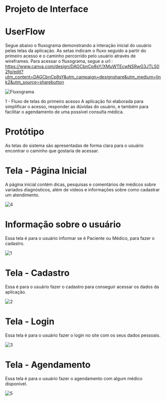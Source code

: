 
# Projeto de Interface
# UserFlow

 Segue abaixo o fluxograma demonstrando a interação inicial do usuário pelas telas da aplicação. As setas indicam o fluxo seguido a partir do primeiro acesso e o caminho percorrido pelo usuário através de wireframes. Para acessar o fluxograma, segue a url : https://www.canva.com/design/DAGCbnCp8sY/XMuWTEcwNSRwG3JTLS02fg/edit?utm_content=DAGCbnCp8sY&utm_campaign=designshare&utm_medium=link2&utm_source=sharebutton

 ![Fluxograma](https://github.com/ICEI-PUC-Minas-PMV-ADS/pmv-ads-2024-e1-proj-web-t2-mentalhealth-project/assets/90708106/bf5e58ce-3154-4bcb-9890-8b3b9fc00e5f)


 1 - Fluxo de telas do primeiro acesso
 A aplicação foi elaborada para simplificar o acesso, responder as dúvidas do usuário, e também para facilitar o agendamento de uma possível consulta médica. 

# Protótipo
As telas do sistema são apresentadas de forma clara para o usuário encontrar o caminho que gostaria de acessar. 

# Tela - Página Inicial
A página inicial contém dicas, pesquisas e comentários de médicos sobre variados diagnósticos, além de vídeos e informações sobre como cadastrar um atendimento.

![4](https://github.com/ICEI-PUC-Minas-PMV-ADS/pmv-ads-2024-e1-proj-web-t2-mentalhealth-project/assets/90708106/3b07d029-e260-4b7b-92a0-ffd4a7fdb24d)

# Informação sobre o usuário
Essa tela é para o usuário informar se é Paciente ou Médico, para fazer o cadastro.

![1](https://github.com/ICEI-PUC-Minas-PMV-ADS/pmv-ads-2024-e1-proj-web-t2-mentalhealth-project/assets/90708106/f616a2fd-ddc2-4b1a-833e-25e78f32c592)

# Tela - Cadastro
Essa é para o usuário fazer o cadastro para conseguir acessar os dados da aplicação.

![2](https://github.com/ICEI-PUC-Minas-PMV-ADS/pmv-ads-2024-e1-proj-web-t2-mentalhealth-project/assets/90708106/5f902c32-2cfb-4666-a081-aac55d72b561)

# Tela - Login
Essa tela é para o usuário fazer o login no site com os seus dados pessoais.

![3](https://github.com/ICEI-PUC-Minas-PMV-ADS/pmv-ads-2024-e1-proj-web-t2-mentalhealth-project/assets/90708106/41e18da0-cb8c-4ac5-bad7-4ee8d6ca7672)

# Tela - Agendamento
Essa tela é para o usuário fazer o agendamento com algum médico disponível.

![5](https://github.com/ICEI-PUC-Minas-PMV-ADS/pmv-ads-2024-e1-proj-web-t2-mentalhealth-project/assets/90708106/5cd85cde-5873-489d-987b-b1e48d680939)
